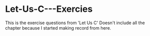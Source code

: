 # Let-Us-C---Exercies
This is the exercise questions from 'Let Us C'
Doesn't include all the chapter because I started making record from here.
